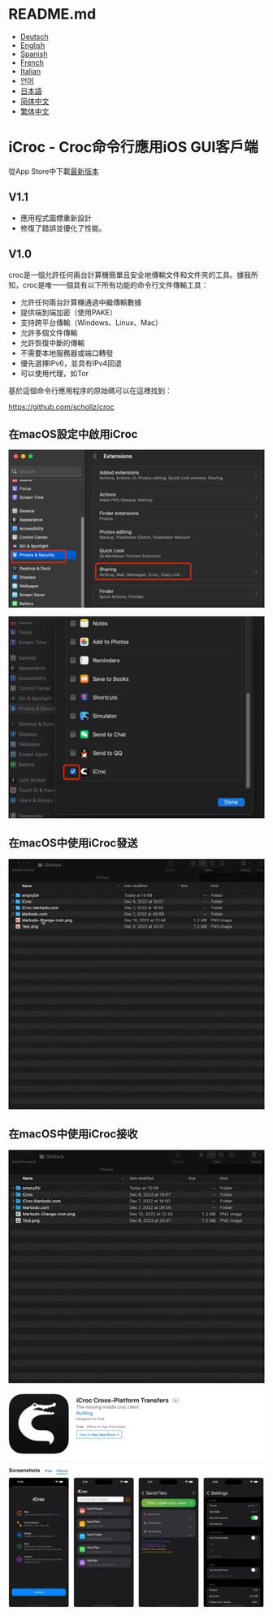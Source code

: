 # README.md
- [Deutsch](README.de.md)
- [English](README.md)
- [Spanish](README.es.md)
- [French](README.fr.md)
- [Italian](README.it.md)
- [언어](README.ko.md)
- [日本語](README.ja.md)
- [简体中文](README.zh_cn.md)
- [繁体中文](README.zh_tw.md)

# iCroc - Croc命令行應用iOS GUI客戶端

從App Store中下載[最新版本](https://apps.apple.com/us/app/id6444355962)

V1.1
---
- 應用程式圖標重新設計
- 修復了錯誤並優化了性能。

V1.0
---
croc是一個允許任何兩台計算機簡單且安全地傳輸文件和文件夾的工具。據我所知，croc是唯一一個具有以下所有功能的命令行文件傳輸工具：

- 允許任何兩台計算機通過中繼傳輸數據
- 提供端到端加密（使用PAKE）
- 支持跨平台傳輸（Windows、Linux、Mac）
- 允許多個文件傳輸
- 允許恢復中斷的傳輸
- 不需要本地服務器或端口轉發
- 優先選擇IPv6，並具有IPv4回退
- 可以使用代理，如Tor

基於這個命令行應用程序的原始碼可以在這裡找到：

https://github.com/schollz/croc

## 在macOS設定中啟用iCroc
![macOS-active-iCroc](images/macos-active-step1.png)

![macOS-active-iCroc](images/macos-active-step2.png)

## 在macOS中使用iCroc發送
![macOS-send](images/macos-send-compress.gif)

## 在macOS中使用iCroc接收
![macOS-receive](images/macos-receive-compress.gif)

<a href="https://icroc.marksdo.com"><img src="images/appstore.png" alt="iCroc網頁"></a>